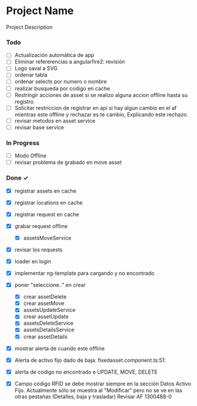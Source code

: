 # Project Name

Project Description

### Todo

- [ ] Actualización automática  de app  
- [ ] Eliminar refererencias  a angularfire2: revisión  
- [ ] Logo saval a SVG  
- [ ] ordenar tabla  
- [ ] ordenar selects por numero o nombre  
- [ ] realizar busqueda por codigo en cache  
- [ ] Restringir acciones de asset si se realizo alguna accion offline hasta su registro  
- [ ] Solicitar restriccion de  registrar en api  si hay algun cambio en el af mientras este offline y  rechazar es te cambio, Explicando este rechazo.  
- [ ] revisar metodos en asset service  
- [ ] revisar base service  

### In Progress

- [ ] Modo Offline  
- [ ] revisar problema de grabado en move asset  

### Done ✓

- [x] registrar assets en cache  
- [x] registrar locations en cache  
- [x] registrar request en cache  
- [x] grabar request offline  
  - [x] assetsMoveService  
- [x] revisar los requests  
- [x] loader en login  
- [x] implementar ng-template para cargando y no encontrado  
- [x] poner "seleccione.." en crear  
  - [x] crear assetDelete  
  - [x] crear assetMove  
  - [x] assetsUpdateService  
  - [x] crear assetUpdate  
  - [x] assetsDeleteService  
  - [x] assetsDetailsService  
  - [x] crear assetDetails  
- [x] mostrar alerta de cuando este offline  
- [x] Alerta de activo fijo dado de baja: fixedasset.component.ts:51:  
- [x] alerta de codigo no encontrado e UPDATE, MOVE, DELETE  
- [x] Campo código RFID se debe mostrar siempre en la sección Datos Activo Fijo. Actualmente sólo se muestra al "Modificar" pero no se ve en las otras pestañas (Detalles, baja y trasladar)  Revisar AF 1300488-0  

